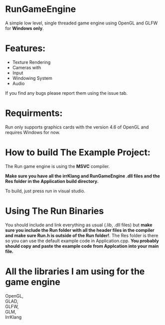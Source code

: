 # RunGameEngine

A simple low level, single threaded game engine using OpenGL and GLFW for **Windows only**.

# Features:

- Texture Rendering
- Cameras with
- Input
- Windowing System
- Audio

If you find any bugs please report them using the issue tab.

# Requirments:

Run only supports graphics cards with the version 4.6 of OpenGL and requires Windows for now.

# How to build The Example Project:

The Run game engine is using the **MSVC** compiler.

**Make sure you have all the irrKlang and RunGameEngine .dll files and the Res folder in the Application build directory.** 

To build, just press run in visual studio.

# Using The Run Binaries

You should include and link everything as usual (.lib, .dll files) but **make sure you include the Run folder with all the header files in the compiler and make sure Run.h is outside of the Run folder!**. The Res folder is there so you can use the default example code in Application.cpp. **You probably should copy and paste the example code from Applcation into your main file.**

# All the libraries I am using for the game engine

OpenGL,   
GLAD,   
GLFW,   
GLM,    
IrrKlang
